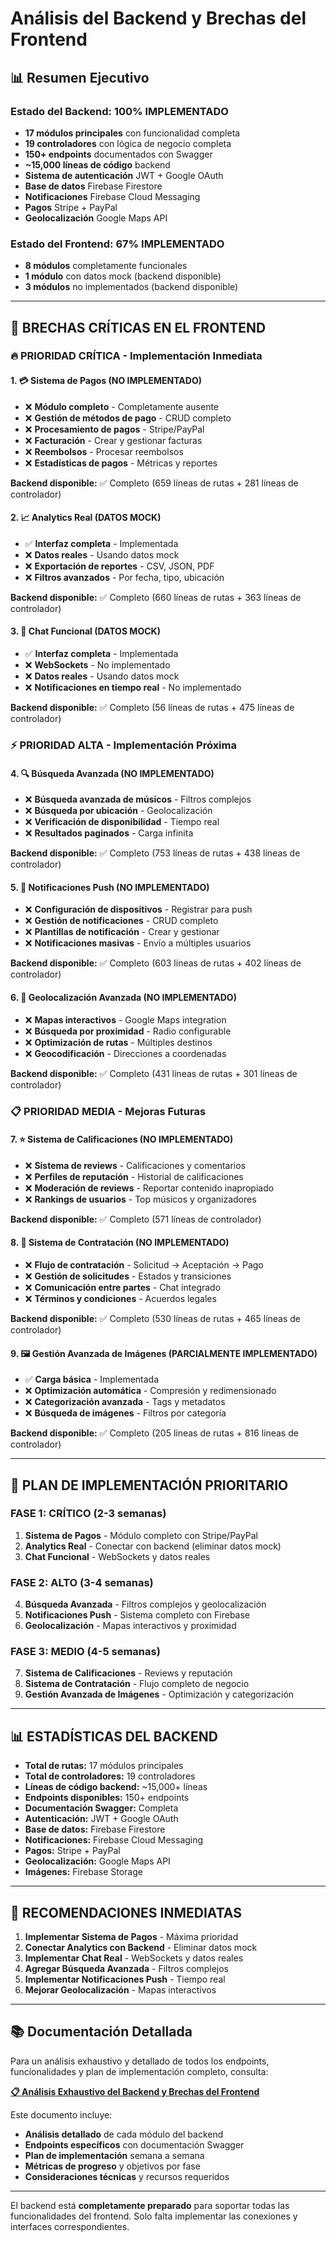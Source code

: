 # Análisis del Backend y Brechas del Frontend

## 📊 Resumen Ejecutivo

### **Estado del Backend: 100% IMPLEMENTADO**
- **17 módulos principales** con funcionalidad completa
- **19 controladores** con lógica de negocio completa
- **150+ endpoints** documentados con Swagger
- **~15,000 líneas de código** backend
- **Sistema de autenticación** JWT + Google OAuth
- **Base de datos** Firebase Firestore
- **Notificaciones** Firebase Cloud Messaging
- **Pagos** Stripe + PayPal
- **Geolocalización** Google Maps API

### **Estado del Frontend: 67% IMPLEMENTADO**
- **8 módulos** completamente funcionales
- **1 módulo** con datos mock (backend disponible)
- **3 módulos** no implementados (backend disponible)

---

## 🚨 **BRECHAS CRÍTICAS EN EL FRONTEND**

### **🔥 PRIORIDAD CRÍTICA - Implementación Inmediata**

#### **1. 💳 Sistema de Pagos (NO IMPLEMENTADO)**
- ❌ **Módulo completo** - Completamente ausente
- ❌ **Gestión de métodos de pago** - CRUD completo
- ❌ **Procesamiento de pagos** - Stripe/PayPal
- ❌ **Facturación** - Crear y gestionar facturas
- ❌ **Reembolsos** - Procesar reembolsos
- ❌ **Estadísticas de pagos** - Métricas y reportes

**Backend disponible:** ✅ Completo (659 líneas de rutas + 281 líneas de controlador)

#### **2. 📈 Analytics Real (DATOS MOCK)**
- ✅ **Interfaz completa** - Implementada
- ❌ **Datos reales** - Usando datos mock
- ❌ **Exportación de reportes** - CSV, JSON, PDF
- ❌ **Filtros avanzados** - Por fecha, tipo, ubicación

**Backend disponible:** ✅ Completo (660 líneas de rutas + 363 líneas de controlador)

#### **3. 💬 Chat Funcional (DATOS MOCK)**
- ✅ **Interfaz completa** - Implementada
- ❌ **WebSockets** - No implementado
- ❌ **Datos reales** - Usando datos mock
- ❌ **Notificaciones en tiempo real** - No implementado

**Backend disponible:** ✅ Completo (56 líneas de rutas + 475 líneas de controlador)

### **⚡ PRIORIDAD ALTA - Implementación Próxima**

#### **4. 🔍 Búsqueda Avanzada (NO IMPLEMENTADO)**
- ❌ **Búsqueda avanzada de músicos** - Filtros complejos
- ❌ **Búsqueda por ubicación** - Geolocalización
- ❌ **Verificación de disponibilidad** - Tiempo real
- ❌ **Resultados paginados** - Carga infinita

**Backend disponible:** ✅ Completo (753 líneas de rutas + 438 líneas de controlador)

#### **5. 📱 Notificaciones Push (NO IMPLEMENTADO)**
- ❌ **Configuración de dispositivos** - Registrar para push
- ❌ **Gestión de notificaciones** - CRUD completo
- ❌ **Plantillas de notificación** - Crear y gestionar
- ❌ **Notificaciones masivas** - Envío a múltiples usuarios

**Backend disponible:** ✅ Completo (603 líneas de rutas + 402 líneas de controlador)

#### **6. 📍 Geolocalización Avanzada (NO IMPLEMENTADO)**
- ❌ **Mapas interactivos** - Google Maps integration
- ❌ **Búsqueda por proximidad** - Radio configurable
- ❌ **Optimización de rutas** - Múltiples destinos
- ❌ **Geocodificación** - Direcciones a coordenadas

**Backend disponible:** ✅ Completo (431 líneas de rutas + 301 líneas de controlador)

### **📋 PRIORIDAD MEDIA - Mejoras Futuras**

#### **7. ⭐ Sistema de Calificaciones (NO IMPLEMENTADO)**
- ❌ **Sistema de reviews** - Calificaciones y comentarios
- ❌ **Perfiles de reputación** - Historial de calificaciones
- ❌ **Moderación de reviews** - Reportar contenido inapropiado
- ❌ **Rankings de usuarios** - Top músicos y organizadores

**Backend disponible:** ✅ Completo (571 líneas de controlador)

#### **8. 🤝 Sistema de Contratación (NO IMPLEMENTADO)**
- ❌ **Flujo de contratación** - Solicitud → Aceptación → Pago
- ❌ **Gestión de solicitudes** - Estados y transiciones
- ❌ **Comunicación entre partes** - Chat integrado
- ❌ **Términos y condiciones** - Acuerdos legales

**Backend disponible:** ✅ Completo (530 líneas de rutas + 465 líneas de controlador)

#### **9. 🖼️ Gestión Avanzada de Imágenes (PARCIALMENTE IMPLEMENTADO)**
- ✅ **Carga básica** - Implementada
- ❌ **Optimización automática** - Compresión y redimensionado
- ❌ **Categorización avanzada** - Tags y metadatos
- ❌ **Búsqueda de imágenes** - Filtros por categoría

**Backend disponible:** ✅ Completo (205 líneas de rutas + 816 líneas de controlador)

---

## 🎯 **PLAN DE IMPLEMENTACIÓN PRIORITARIO**

### **FASE 1: CRÍTICO (2-3 semanas)**
1. **Sistema de Pagos** - Módulo completo con Stripe/PayPal
2. **Analytics Real** - Conectar con backend (eliminar datos mock)
3. **Chat Funcional** - WebSockets y datos reales

### **FASE 2: ALTO (3-4 semanas)**
4. **Búsqueda Avanzada** - Filtros complejos y geolocalización
5. **Notificaciones Push** - Sistema completo con Firebase
6. **Geolocalización** - Mapas interactivos y proximidad

### **FASE 3: MEDIO (4-5 semanas)**
7. **Sistema de Calificaciones** - Reviews y reputación
8. **Sistema de Contratación** - Flujo completo de negocio
9. **Gestión Avanzada de Imágenes** - Optimización y categorización

---

## 📊 **ESTADÍSTICAS DEL BACKEND**

- **Total de rutas:** 17 módulos principales
- **Total de controladores:** 19 controladores
- **Líneas de código backend:** ~15,000+ líneas
- **Endpoints disponibles:** 150+ endpoints
- **Documentación Swagger:** Completa
- **Autenticación:** JWT + Google OAuth
- **Base de datos:** Firebase Firestore
- **Notificaciones:** Firebase Cloud Messaging
- **Pagos:** Stripe + PayPal
- **Geolocalización:** Google Maps API
- **Imágenes:** Firebase Storage

---

## 🚀 **RECOMENDACIONES INMEDIATAS**

1. **Implementar Sistema de Pagos** - Máxima prioridad
2. **Conectar Analytics con Backend** - Eliminar datos mock
3. **Implementar Chat Real** - WebSockets y datos reales
4. **Agregar Búsqueda Avanzada** - Filtros complejos
5. **Implementar Notificaciones Push** - Tiempo real
6. **Mejorar Geolocalización** - Mapas interactivos

---

## 📚 **Documentación Detallada**

Para un análisis exhaustivo y detallado de todos los endpoints, funcionalidades y plan de implementación completo, consulta:

**[📋 Análisis Exhaustivo del Backend y Brechas del Frontend](./EXHAUSTIVE_BACKEND_ANALYSIS_AND_FRONTEND_GAPS.md)**

Este documento incluye:
- **Análisis detallado** de cada módulo del backend
- **Endpoints específicos** con documentación Swagger
- **Plan de implementación** semana a semana
- **Métricas de progreso** y objetivos por fase
- **Consideraciones técnicas** y recursos requeridos

---

El backend está **completamente preparado** para soportar todas las funcionalidades del frontend. Solo falta implementar las conexiones y interfaces correspondientes. 